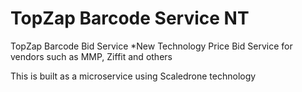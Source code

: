 # TopZap Barcode Service NT
TopZap Barcode Bid Service *New Technology
Price Bid Service for vendors such as MMP, Ziffit and others

This is built as a microservice using Scaledrone technology

